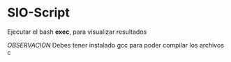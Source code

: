 # SIO-Script
Ejecutar el bash **exec**, para visualizar resultados

*OBSERVACION* Debes tener instalado gcc para poder compilar los archivos c